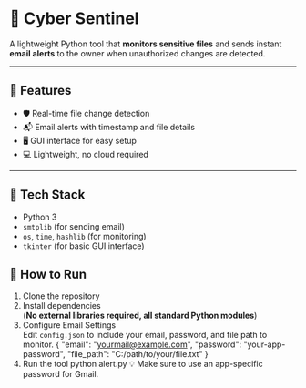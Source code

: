# 🔐 Cyber Sentinel

A lightweight Python tool that **monitors sensitive files** and sends instant **email alerts** to the owner when unauthorized changes are detected.

---

## 📌 Features

- 🛡️ Real-time file change detection
- 📬 Email alerts with timestamp and file details
- 🖥️ GUI interface for easy setup
- 💻 Lightweight, no cloud required

---

## 🧠 Tech Stack

- Python 3
- `smtplib` (for sending email)
- `os`, `time`, `hashlib` (for monitoring)
- `tkinter` (for basic GUI interface)

## 🚀 How to Run

1. Clone the repository
2. Install dependencies  
(**No external libraries required, all standard Python modules**)
3. Configure Email Settings  
Edit `config.json` to include your email, password, and file path to monitor.
{
  "email": "yourmail@example.com",
  "password": "your-app-password",
  "file_path": "C:/path/to/your/file.txt"
}
4. Run the tool
python alert.py
💡 Make sure to use an app-specific password for Gmail.